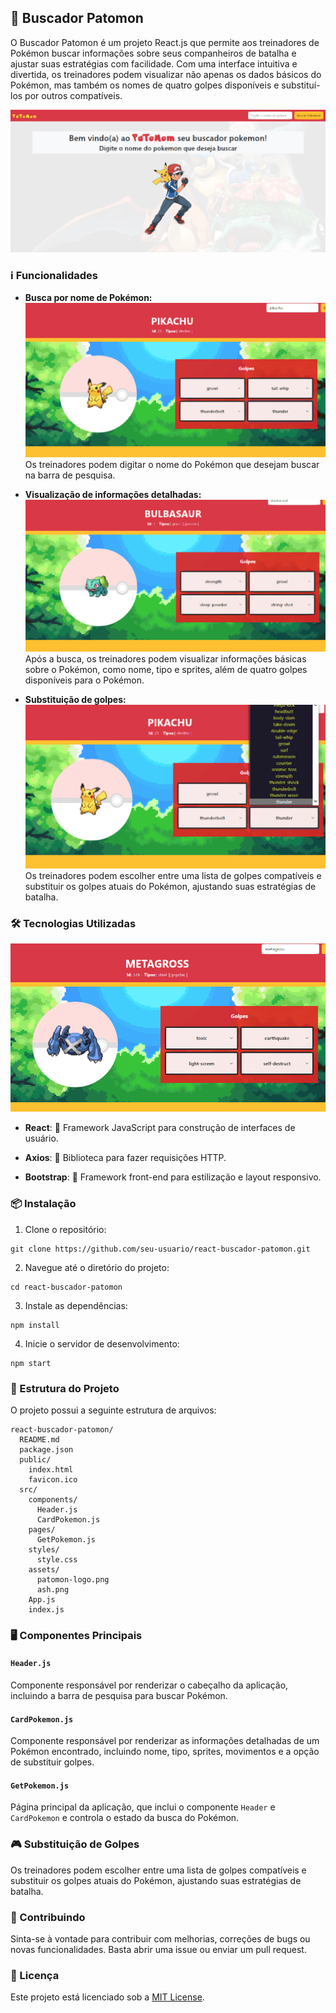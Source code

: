 ## 🚀 Buscador Patomon

O Buscador Patomon é um projeto React.js que permite aos treinadores de Pokémon buscar informações sobre seus companheiros de batalha e ajustar suas estratégias com facilidade. Com uma interface intuitiva e divertida, os treinadores podem visualizar não apenas os dados básicos do Pokémon, mas também os nomes de quatro golpes disponíveis e substituí-los por outros compatíveis.

![](./src/images/1.png)

### ℹ️ Funcionalidades

- **Busca por nome de Pokémon:** ![](./src/images/2.png)
Os treinadores podem digitar o nome do Pokémon que desejam buscar na barra de pesquisa.

- **Visualização de informações detalhadas:**![](./src/images/5.png) Após a busca, os treinadores podem visualizar informações básicas sobre o Pokémon, como nome, tipo e sprites, além de quatro golpes disponíveis para o Pokémon.

- **Substituição de golpes:**![](./src/images/3.png) Os treinadores podem escolher entre uma lista de golpes compatíveis e substituir os golpes atuais do Pokémon, ajustando suas estratégias de batalha.

### 🛠️ Tecnologias Utilizadas


![](./src/images/4.png)
- **React**: 🌟 Framework JavaScript para construção de interfaces de usuário.

- **Axios**: 📡 Biblioteca para fazer requisições HTTP.

- **Bootstrap**: 🎨 Framework front-end para estilização e layout responsivo.

### 📦 Instalação

1. Clone o repositório:

```
git clone https://github.com/seu-usuario/react-buscador-patomon.git
```

2. Navegue até o diretório do projeto:

```
cd react-buscador-patomon
```

3. Instale as dependências:

```
npm install
```

4. Inicie o servidor de desenvolvimento:

```
npm start
```

### 📁 Estrutura do Projeto

O projeto possui a seguinte estrutura de arquivos:

```
react-buscador-patomon/
  README.md
  package.json
  public/
    index.html
    favicon.ico
  src/
    components/
      Header.js
      CardPokemon.js
    pages/
      GetPokemon.js
    styles/
      style.css
    assets/
      patomon-logo.png
      ash.png
    App.js
    index.js
```

### 🖥️ Componentes Principais

#### `Header.js`

Componente responsável por renderizar o cabeçalho da aplicação, incluindo a barra de pesquisa para buscar Pokémon.

#### `CardPokemon.js`

Componente responsável por renderizar as informações detalhadas de um Pokémon encontrado, incluindo nome, tipo, sprites, movimentos e a opção de substituir golpes.

#### `GetPokemon.js`

Página principal da aplicação, que inclui o componente `Header` e `CardPokemon` e controla o estado da busca do Pokémon.

### 🎮 Substituição de Golpes

Os treinadores podem escolher entre uma lista de golpes compatíveis e substituir os golpes atuais do Pokémon, ajustando suas estratégias de batalha.

### 🤝 Contribuindo

Sinta-se à vontade para contribuir com melhorias, correções de bugs ou novas funcionalidades. Basta abrir uma issue ou enviar um pull request.

### 📜 Licença

Este projeto está licenciado sob a [MIT License](https://opensource.org/licenses/MIT).